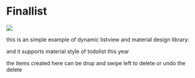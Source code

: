 # Finallist
![](http://legendary.qiniudn.com/screen.png)

this is an simple example of dynamic listview and material design library:

and it supports material style of todolist this year

the items created here can be drop and swipe left to delete or undo the delete

